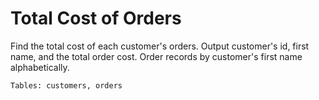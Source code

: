 # Total Cost of Orders

Find the total cost of each customer's orders. Output customer's id, first name, and the total order cost. Order records by customer's first name alphabetically.

```
Tables: customers, orders
```

```sql

```
